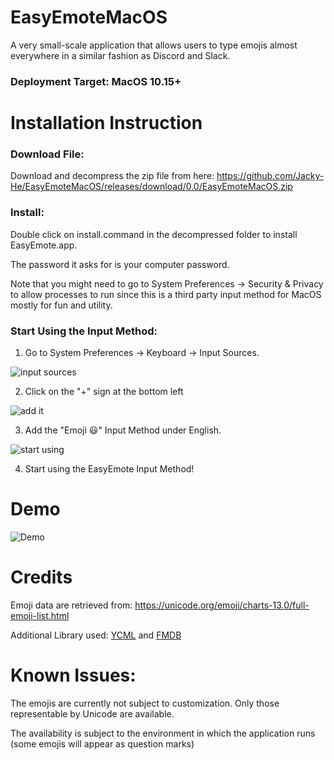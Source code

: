 # EasyEmoteMacOS
A very small-scale application that allows users to type emojis almost everywhere in a similar fashion as Discord and Slack. 

### Deployment Target: MacOS 10.15+

# Installation Instruction

### Download File:
Download and decompress the zip file from here: https://github.com/Jacky-He/EasyEmoteMacOS/releases/download/0.0/EasyEmoteMacOS.zip
### Install:
Double click on install.command in the decompressed folder to install EasyEmote.app.

The password it asks for is your computer password.

Note that you might need to go to System Preferences -> Security & Privacy to allow processes to run since this is a third party input method for MacOS mostly for fun and utility.
### Start Using the Input Method:
1. Go to System Preferences -> Keyboard -> Input Sources.

![input sources](https://user-images.githubusercontent.com/39445499/103815050-c1805f00-5030-11eb-98ab-77d4d1c5b427.png)

2. Click on the "+" sign at the bottom left

![add it](https://user-images.githubusercontent.com/39445499/103815065-cb09c700-5030-11eb-9a1e-5e5a28613bdc.png)

3. Add the "Emoji 😃" Input Method under English.

![start  using](https://user-images.githubusercontent.com/39445499/103815076-d2c96b80-5030-11eb-9a96-6e692b768b65.png)

4. Start using the EasyEmote Input Method!

# Demo
![Demo](https://user-images.githubusercontent.com/39445499/103433088-f9168380-4bb8-11eb-990c-f9140c522ecb.gif)

# Credits
Emoji data are retrieved from: https://unicode.org/emoji/charts-13.0/full-emoji-list.html

Additional Library used: [YCML](https://github.com/yconst/YCML) and [FMDB](https://github.com/ccgus/fmdb)

# Known Issues:
The emojis are currently not subject to customization. Only those representable by Unicode are available. 

The availability is subject to the environment in which the application runs (some emojis will appear as question marks)
